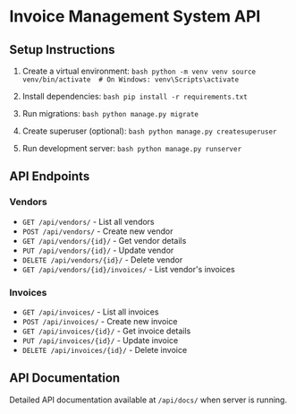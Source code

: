 # Invoice Management System API

## Setup Instructions
1. Create a virtual environment:   ```bash
   python -m venv venv
   source venv/bin/activate  # On Windows: venv\Scripts\activate   ```

2. Install dependencies:   ```bash
   pip install -r requirements.txt   ```

3. Run migrations:   ```bash
   python manage.py migrate   ```

4. Create superuser (optional):   ```bash
   python manage.py createsuperuser   ```

5. Run development server:   ```bash
   python manage.py runserver   ```

## API Endpoints

### Vendors
- `GET /api/vendors/` - List all vendors
- `POST /api/vendors/` - Create new vendor
- `GET /api/vendors/{id}/` - Get vendor details
- `PUT /api/vendors/{id}/` - Update vendor
- `DELETE /api/vendors/{id}/` - Delete vendor
- `GET /api/vendors/{id}/invoices/` - List vendor's invoices

### Invoices
- `GET /api/invoices/` - List all invoices
- `POST /api/invoices/` - Create new invoice
- `GET /api/invoices/{id}/` - Get invoice details
- `PUT /api/invoices/{id}/` - Update invoice
- `DELETE /api/invoices/{id}/` - Delete invoice

## API Documentation
Detailed API documentation available at `/api/docs/` when server is running. 